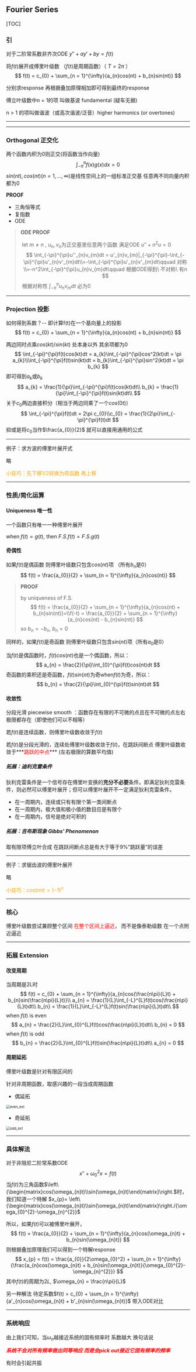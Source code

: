 ## Fourier Series

[TOC]

### 引

对于二阶常系数非齐次ODE  $y'' + ay' + by = f(t)$

将$f(t)$展开成傅里叶级数 （$f(t)$是周期函数）（ $T = 2\pi$ ）
$$
f(t) = c_{0} + \sum_{n = 1}^{\infty}{a_{n}cos(nt) + b_{n}sin(nt)}
$$

分别求response 再根据叠加原理相加即可得到最终的response

傅立叶级数中n = 1的项 叫做基波 fundamental (疑车无据)

n > 1 的项叫做谐波（或高次谐波/泛音）higher harmonics (or overtones)

---

---

### Orthogonal 正交化

两个函数内积为0则正交(将函数当作向量)
$$
\int_{-\pi}^{\pi}f(x)g(x)dx = 0
$$
$sin(nt),cos(nt)(n = 1,...,\infty)$是线性空间上的一组标准正交基 任意两不同向量内积都为0

**PROOF**

- 三角恒等式
- 复指数
- ODE

> **ODE PROOF**
>
> ​	let $m\neq n$ , $u_{n}, v_{n}$为正交基里任意两个函数 满足ODE  $u''+n^2u = 0$
> $$
> \int_{-\pi}^{\pi}u''_{n}v_{m}dt = u'_{n}v_{m}|_{-\pi}^{\pi}-\int_{-\pi}^{\pi}u'_{n}v'_{m}dt\\=-\int_{-\pi}^{\pi}u'_{n}v'_{m}dt\qquad 对称\\=-n^2\int_{-\pi}^{\pi}u_{n}v_{m}dt\qquad 根据ODE得到\ 不对称\ 有n
> $$
> ​	根据对称性 $\int_{-\pi}^{\pi}u_{n}v_{m}dt$ 必为0

---

### Projection 投影

如何得到系数？-- 即计算f(t)在一个基向量上的投影
$$
f(t) = c_{0} + \sum_{n = 1}^{\infty}{a_{n}cos(nt) + b_{n}sin(nt)}
$$

两边同时点乘$cos(kt)$/$sin(kt)$ 处本身以外 其余项都为0
$$
\int_{-\pi}^{\pi}f(t)cos(kt)dt = a_{k}\int_{-\pi}^{\pi}cos^2(kt)dt = \pi a_{k}\\\int_{-\pi}^{\pi}f(t)sin(kt)dt = b_{k}\int_{-\pi}^{\pi}sin^2(kt)dt = \pi b_{k}
$$
即可得到$a_{k}$或$b_{k}$
$$
a_{k} = \frac{1}{\pi}\int_{-\pi}^{\pi}f(t)cos(kt)dt\\
b_{k} = \frac{1}{\pi}\int_{-\pi}^{\pi}f(t)sin(kt)dt\\
$$
关于$c_{0}$两边直接积分（相当于两边同乘了一个$cos(0t)$）
$$
\int_{-\pi}^{\pi}f(t)dt = 2\pi c_{0}\\c_{0} = \frac{1}{2\pi}\int_{-\pi}^{\pi}f(t)dt
$$
抑或是将$c_{0}$当作$\frac{a_{0}}{2}$ 就可以直接用通用的公式

---

例子：求方波的傅里叶展开式

略

<font color = orange>小技巧：先下移1/2转换为奇函数 再上移</font>

---

### 性质/简化运算

#### Uniqueness 唯一性

一个函数只有唯一一种傅里叶展开

when $f(t) = g(t)$, then $F.S.f(t) = F.S.g(t)$

#### 奇偶性

如果$f(t)$是偶函数 则傅里叶级数只包含$cos(nt)$项 （所有$b_{n}$是0）
$$
f(t) = \frac{a_{0}}{2} + \sum_{n = 1}^{\infty}{a_{n}cos(nt)}
$$

>**PROOF**
>
>by uniqueness of F.S.
>$$
>f(t) = \frac{a_{0}}{2} + \sum_{n = 1}^{\infty}{a_{n}cos(nt) + b_{n}sin(nt)}=\\f(-t) = \frac{a_{0}}{2} + \sum_{n = 1}^{\infty}{a_{n}cos(nt) - b_{n}sin(nt)}
>$$
>so $b_{n} = -b_{n}$, $b_{n} = 0$

同样的，如果$f(t)$是奇函数 则傅里叶级数只包含$sin(nt)$项（所有$a_{0}$是0）

当$f(t)$是偶函数时，$f(t)cos(nt)$也是一个偶函数，所以：
$$
a_{n} = \frac{2}{\pi}\int_{0}^{\pi}f(t)cos(nt)dt
$$
奇函数的乘积还是奇函数，$f(t)sin(nt)$为奇when$f(t)$为奇，所以：
$$
b_{n} = \frac{2}{\pi}\int_{0}^{\pi}f(t)sin(nt)dt
$$

#### 收敛性

分段光滑 piecewise smooth ：函数存在有限的不可微的点且在不可微的点左右极限都存在（即使他们可以不相等）

若$f(t)$是连续函数，则傅里叶级数收敛于$f(t)$

若$f(t)$是分段光滑的，连续处傅里叶级数收敛于$f(t)$，在跳跃间断点 傅里叶级数收敛于***<font color = red>跳跃的中点</font>*** (左右极限的算数平均值)

##### 拓展：迪利克雷条件

狄利克雷条件是一个信号存在傅里叶变换的**充分不必要**条件。即满足狄利克雷条件，则必然可以傅里叶展开；但可以傅里叶展开不一定满足狄利克雷条件。

- 在一周期内，连续或只有有限个第一类间断点
- 在一周期内，极大值和极小值的数目应是有限个
- 在一周期内，信号是绝对可积的

##### 拓展：吉布斯现象 Gibbs' Phenomenon 

取有限项傅立叶合成 在跳跃间断点总是有大于等于9%“跳跃量”的误差

---

例子：求锯齿波的傅里叶展开

略 

<font color = orange>小技巧：$cos(n\pi) = (-1)^n$</font>

___

### 核心

傅里叶级数尝试兼顾整个区间 <font color = red>在整个区间上逼近</font>， 而不是像泰勒级数 在一个点附近逼近

---

### 拓展 Extension

#### 改变周期

当周期是2L时
$$
f(t) = c_{0} + \sum_{n = 1}^{\infty}{a_{n}cos(\frac{n\pi}{L}t) + b_{n}sin(\frac{n\pi}{L}t)}\\
a_{n} = \frac{1}{L}\int_{-L}^{L}f(t)cos(\frac{n\pi}{L}t)dt\\
b_{n} = \frac{1}{L}\int_{-L}^{L}f(t)sin(\frac{n\pi}{L}t)dt\\
$$
when $f(t)$ is even
$$
a_{n} = \frac{2}{L}\int_{0}^{L}f(t)cos(\frac{n\pi}{L}t)dt\\
b_{n} = 0
$$
when $f(t)$ is odd
$$
b_{n} = \frac{2}{L}\int_{0}^{L}f(t)sin(\frac{n\pi}{L}t)dt\\
a_{n} = 0
$$

#### 周期延拓

傅里叶级数是针对有限区间的

针对非周期函数，取感兴趣的一段当成周期函数

- 偶延拓

<img src=".\Fourier_Series\even_ext.png" alt="even_ext" style="zoom:67%;" />

- 奇延拓

<img src=".\Fourier_Series\odd_ext.png" alt="odd_ext" style="zoom:67%;" />

---

### 具体解法

对于非阻尼二阶常系数ODE
$$
x'' + \omega_{0}^2x = f(t)
$$
当$f(t)$为三角函数$\left\{\begin{matrix}cos(\omega_{n}t)\\sin(\omega_{n}t)\end{matrix}\right.$时，我们知道一个特解 $x_{p}= \left\{\begin{matrix}cos(\omega_{n}t)\\sin(\omega_{n}t)\end{matrix}\right./{\omega_{0}^{2}-\omega_{n}^{2}}$ 

所以，如果$f(t)$可以被傅里叶展开，
$$
f(t) = \frac{a_{0}}{2} + \sum_{n = 1}^{\infty}{a_{n}cos(\omega_{n}t) + b_{n}sin(\omega_{n}t)}
$$
则根据叠加原理我们可以得到一个特解response
$$
x_{p} = f(t) = \frac{a_{0}}{2\omega_{0}^2} + \sum_{n = 1}^{\infty}{\frac{a_{n}cos(\omega_{n}t) + b_{n}sin(\omega_{n}t)}{\omega_{0}^{2}-\omega_{n}^{2}}}
$$
 其中$f(t)$的周期为$2L$, $\omega_{n} = \frac{n\pi}{L}$

另一种解法 待定系数$f(t) = c_{0} + \sum_{n = 1}^{\infty}{a'_{n}cos(\omega_{n}t) + b'_{n}sin(\omega_{n}t)}$ 带入ODE对比

---

### 系统响应

由上我们可知，当$\omega_{n}$越接近系统的固有频率时 系数越大 换句话说

***<font color = red>系统不会对所有频率做出同等响应 而是会pick out接近它固有频率的频率</font>***

有时会引起共振